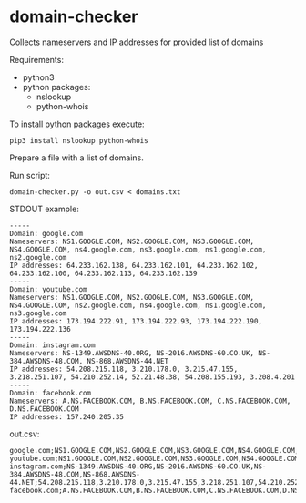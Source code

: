 # domain-checker
Collects nameservers and IP addresses for provided list of domains

Requirements: 
   * python3
   * python packages: 
     * nslookup 
     * python-whois
       
To install python packages execute:
```
pip3 install nslookup python-whois
```

Prepare a file with a list of domains.

Run script:
```
domain-checker.py -o out.csv < domains.txt
```

STDOUT example:
```
-----
Domain: google.com
Nameservers: NS1.GOOGLE.COM, NS2.GOOGLE.COM, NS3.GOOGLE.COM, NS4.GOOGLE.COM, ns4.google.com, ns3.google.com, ns1.google.com, ns2.google.com
IP addresses: 64.233.162.138, 64.233.162.101, 64.233.162.102, 64.233.162.100, 64.233.162.113, 64.233.162.139
-----
Domain: youtube.com
Nameservers: NS1.GOOGLE.COM, NS2.GOOGLE.COM, NS3.GOOGLE.COM, NS4.GOOGLE.COM, ns2.google.com, ns4.google.com, ns1.google.com, ns3.google.com
IP addresses: 173.194.222.91, 173.194.222.93, 173.194.222.190, 173.194.222.136
-----
Domain: instagram.com
Nameservers: NS-1349.AWSDNS-40.ORG, NS-2016.AWSDNS-60.CO.UK, NS-384.AWSDNS-48.COM, NS-868.AWSDNS-44.NET
IP addresses: 54.208.215.118, 3.210.178.0, 3.215.47.155, 3.218.251.107, 54.210.252.14, 52.21.48.38, 54.208.155.193, 3.208.4.201
-----
Domain: facebook.com
Nameservers: A.NS.FACEBOOK.COM, B.NS.FACEBOOK.COM, C.NS.FACEBOOK.COM, D.NS.FACEBOOK.COM
IP addresses: 157.240.205.35
```
out.csv:
```
google.com;NS1.GOOGLE.COM,NS2.GOOGLE.COM,NS3.GOOGLE.COM,NS4.GOOGLE.COM,ns4.google.com,ns3.google.com,ns1.google.com,ns2.google.com;64.233.162.138,64.233.162.101,64.233.162.102,64.233.162.100,64.233.162.113,64.233.162.139
youtube.com;NS1.GOOGLE.COM,NS2.GOOGLE.COM,NS3.GOOGLE.COM,NS4.GOOGLE.COM,ns2.google.com,ns4.google.com,ns1.google.com,ns3.google.com;173.194.222.91,173.194.222.93,173.194.222.190,173.194.222.136
instagram.com;NS-1349.AWSDNS-40.ORG,NS-2016.AWSDNS-60.CO.UK,NS-384.AWSDNS-48.COM,NS-868.AWSDNS-44.NET;54.208.215.118,3.210.178.0,3.215.47.155,3.218.251.107,54.210.252.14,52.21.48.38,54.208.155.193,3.208.4.201
facebook.com;A.NS.FACEBOOK.COM,B.NS.FACEBOOK.COM,C.NS.FACEBOOK.COM,D.NS.FACEBOOK.COM;157.240.205.35
```
